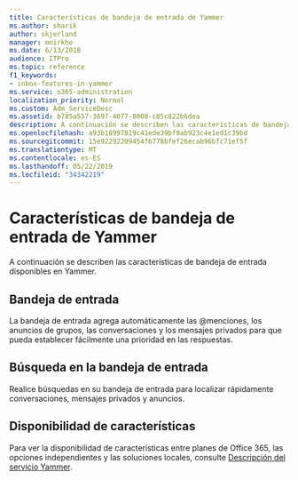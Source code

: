 ```yaml
---
title: Características de bandeja de entrada de Yammer
ms.author: sharik
author: skjerland
manager: mnirkhe
ms.date: 6/13/2018
audience: ITPro
ms.topic: reference
f1_keywords:
- inbox-features-in-yammer
ms.service: o365-administration
localization_priority: Normal
ms.custom: Adm_ServiceDesc
ms.assetid: b785a557-3697-4077-8008-c85c822b6dea
description: A continuación se describen las características de bandeja de entrada disponibles en Yammer.
ms.openlocfilehash: a93b18997819c41ede39bf0ab923c4e1ed1c39bd
ms.sourcegitcommit: 15e92292209454f6778bfef26ecab96bfc71ef5f
ms.translationtype: MT
ms.contentlocale: es-ES
ms.lasthandoff: 05/22/2019
ms.locfileid: "34342219"
---
```

# <a name="inbox-features-in-yammer"></a>Características de bandeja de entrada de Yammer

A continuación se describen las características de bandeja de entrada disponibles en Yammer.
  
## <a name="inbox"></a>Bandeja de entrada
<a name="bkmk_Inbox"> </a>

La bandeja de entrada agrega automáticamente las @menciones, los anuncios de grupos, las conversaciones y los mensajes privados para que pueda establecer fácilmente una prioridad en las respuestas.
  
## <a name="inbox-search"></a>Búsqueda en la bandeja de entrada
<a name="bkmk_InboxSearch"> </a>

Realice búsquedas en su bandeja de entrada para localizar rápidamente conversaciones, mensajes privados y anuncios.
  
## <a name="feature-availability"></a>Disponibilidad de características
<a name="bkmk_InboxSearch"> </a>

Para ver la disponibilidad de características entre planes de Office 365, las opciones independientes y las soluciones locales, consulte [Descripción del servicio Yammer](yammer-service-description.md).
  

